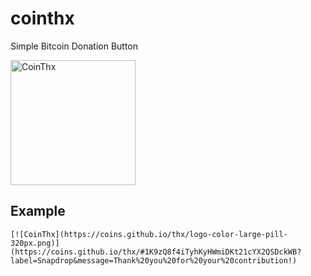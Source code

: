 # cointhx
Simple Bitcoin Donation Button


[<img src="https://coins.github.io/thx/logo-color-large-pill-320px.png" alt="CoinThx" width="200"/>](https://coins.github.io/thx/#1K9zQ8f4iTyhKyHWmiDKt21cYX2QSDckWB?label=Coins%20Project&message=Thank%20you%20for%20your%20contribution!)

## Example
```
[![CoinThx](https://coins.github.io/thx/logo-color-large-pill-320px.png)](https://coins.github.io/thx/#1K9zQ8f4iTyhKyHWmiDKt21cYX2QSDckWB?label=Snapdrop&message=Thank%20you%20for%20your%20contribution!)
```
